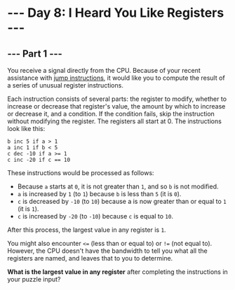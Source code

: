# --- Day 8: I Heard You Like Registers ---

## --- Part 1 ---

You receive a signal directly from the CPU. Because of your recent assistance with [jump instructions](http://adventofcode.com/2017/day/5), it would like you to compute the result of a series of unusual register instructions.

Each instruction consists of several parts: the register to modify, whether to increase or decrease that register's value, the amount by which to increase or decrease it, and a condition. If the condition fails, skip the instruction without modifying the register. The registers all start at 0. The instructions look like this:

    b inc 5 if a > 1
    a inc 1 if b < 5
    c dec -10 if a >= 1
    c inc -20 if c == 10

These instructions would be processed as follows:

* Because `a` starts at `0`, it is not greater than `1`, and so `b` is not modified.
* `a` is increased by `1` (to `1`) because `b` is less than `5` (it is `0`).
* `c` is decreased by `-10` (to `10`) because a is now greater than or equal to `1` (it is `1`).
* `c` is increased by `-20` (to `-10`) because `c` is equal to `10`.

After this process, the largest value in any register is `1`.

You might also encounter `<=` (less than or equal to) or `!=` (not equal to). However, the CPU doesn't have the bandwidth to tell you what all the registers are named, and leaves that to you to determine.

**What is the largest value in any register** after completing the instructions in your puzzle input?